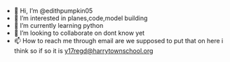- 👋 Hi, I’m @edithpumpkin05
- 👀 I’m interested in planes,code,model building
- 🌱 I’m currently learning python
- 💞️ I’m looking to collaborate on dont know yet
- 📫 How to reach me through email are we supposed to put that on here i think so if so it is y17regd@harrytownschool.org

<!---
edithpumpkin05/edithpumpkin05 is a ✨ special ✨ repository because its `README.md` (this file) appears on your GitHub profile.
You can click the Preview link to take a look at your changes.
--->
